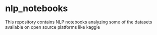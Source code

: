 # nlp_notebooks
This repository contains NLP notebooks analyzing some of the datasets available on open source platforms like kaggle
